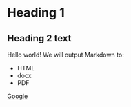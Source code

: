 # Heading 1

## Heading 2 text

Hello world!
We will output Markdown to:

- HTML
- docx
- PDF

[Google](http://google.com)